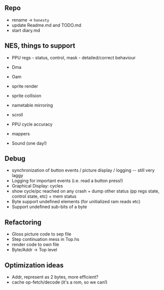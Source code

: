 
## Repo

- rename -> `honesty`
- update Readme.md and TODO.md
- start diary.md


## NES, things to support

- PPU regs - status, control, mask - detailed/correct behaviour
- Dma
- Oam
- sprite render
- sprite collision
- nametable mirroring
- scroll

- PPU cycle accuracy
- mappers

- Sound (one day!)


## Debug

- synchronization of button events / picture display / logging -- still very laggy
- Logging for important events (i.e. read a button press!)
- Graphical Display: cycles
- show cycle/pc reached on any crash + dump other status (pp regs state, control state, etc) + mem status
- Byte support undefined elements (for unitialized ram reads etc)
- Support undefined sub-bits of a byte


## Refactoring

- Gloss picture code to sep file
- Step continuation mess in Top.hs
- render code to own file
- Byte/Addr -> Top level


## Optimization ideas

- Addr, represent as 2 bytes, more efficient?
- cache op-fetch/decode (it's a rom, so we can!)
